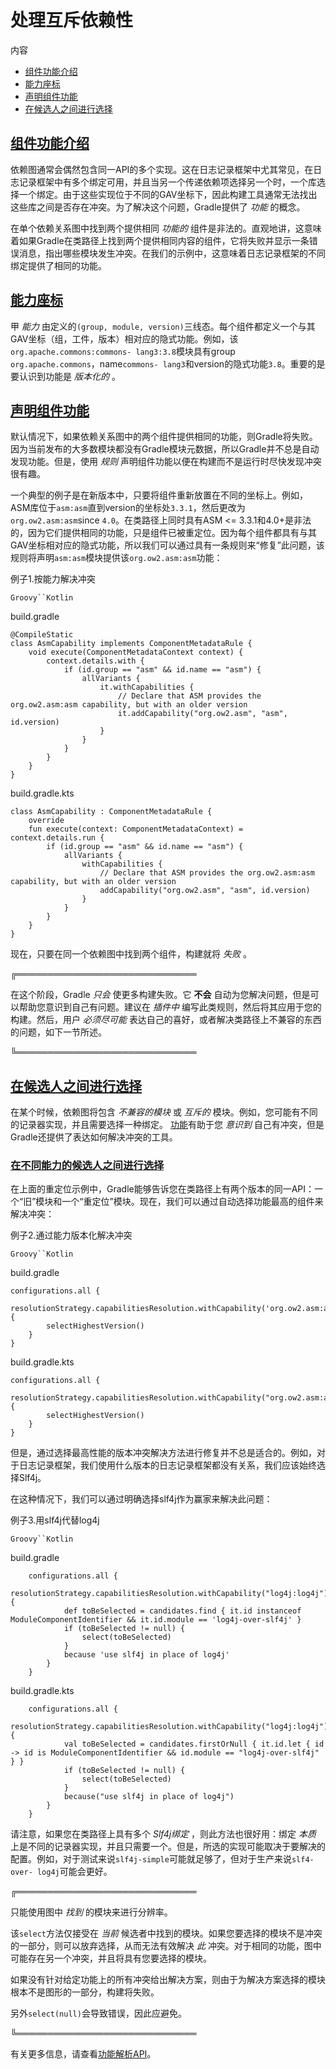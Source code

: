 # 处理互斥依赖性


内容

  * [组件功能介绍](#sub:capabilities)
  * [能力座标](#capability_coordinates)
  * [声明组件功能](#sub:declaring-component-capabilities)
  * [在候选人之间进行选择](#sub:selecting-between-candidates)

<h2 id = '#sub:capabilities'> <a href = '#sub:capabilities'>组件功能介绍</a> </h2>

依赖图通常会偶然包含同一API的多个实现。这在日志记录框架中尤其常见，在日志记录框架中有多个绑定可用，并且当另一个传递依赖项选择另一个时，一个库选择一个绑定。由于这些实现位于不同的GAV坐标下，因此构建工具通常无法找出这些库之间是否存在冲突。为了解决这个问题，Gradle提供了
_功能_ 的概念。

在单个依赖关系图中找到两个提供相同 _功能的_
组件是非法的。直观地讲，这意味着如果Gradle在类路径上找到两个提供相同内容的组件，它将失败并显示一条错误消息，指出哪些模块发生冲突。在我们的示例中，这意味着日志记录框架的不同绑定提供了相同的功能。

<h2 id = '#capability_coordinates'> <a href = '#capability_coordinates'>能力座标</a> </h2>

甲 _能力_ 由定义的`(group, module,
version)`三线态。每个组件都定义一个与其GAV坐标（组，工件，版本）相对应的隐式功能。例如，该`org.apache.commons:commons-
lang3:3.8`模块具有group `org.apache.commons`，name`commons-
lang3`和version的隐式功能`3.8`。重要的是要认识到功能是 _版本化的_ 。

<h2 id = '#sub:declaring-component-capabilities'> <a href = '#sub:declaring-component-capabilities'>声明组件功能</a> </h2>

默认情况下，如果依赖关系图中的两个组件提供相同的功能，则Gradle将失败。因为当前发布的大多数模块都没有Gradle模块元数据，所以Gradle并不总是自动发现功能。但是，使用
_规则_ 声明组件功能以便在构建而不是运行时尽快发现冲突很有趣。

一个典型的例子是在新版本中，只要将组件重新放置在不同的坐标上。例如，ASM库位于`asm:asm`直到version的坐标处`3.3.1`，然后更改为`org.ow2.asm:asm`since
`4.0`。在类路径上同时具有ASM <=
3.3.1和4.0+是非法的，因为它们提供相同的功能，只是组件已被重定位。因为每个组件都具有与其GAV坐标相对应的隐式功能，所以我们可以通过具有一条规则来“修复”此问题，该规则将声明`asm:asm`模块提供该`org.ow2.asm:asm`功能：

例子1.按能力解决冲突

`Groovy``Kotlin`

build.gradle

    
    
    @CompileStatic
    class AsmCapability implements ComponentMetadataRule {
        void execute(ComponentMetadataContext context) {
            context.details.with {
                if (id.group == "asm" && id.name == "asm") {
                    allVariants {
                        it.withCapabilities {
                            // Declare that ASM provides the org.ow2.asm:asm capability, but with an older version
                            it.addCapability("org.ow2.asm", "asm", id.version)
                        }
                    }
                }
            }
        }
    }

build.gradle.kts

    
    
    class AsmCapability : ComponentMetadataRule {
        override
        fun execute(context: ComponentMetadataContext) = context.details.run {
            if (id.group == "asm" && id.name == "asm") {
                allVariants {
                    withCapabilities {
                        // Declare that ASM provides the org.ow2.asm:asm capability, but with an older version
                        addCapability("org.ow2.asm", "asm", id.version)
                    }
                }
            }
        }
    }

现在，只要在同一个依赖图中找到两个组件，构建就将 _失败_ 。

╔═════════════════════════════  

在这个阶段，Gradle _只会_ 使更多构建失败。它 **不会** 自动为您解决问题，但是可以帮助您意识到自己有问题。建议在 _插件中_
编写此类规则，然后将其应用于您的构建。然后，用户 _必须尽可能_ 表达自己的喜好，或者解决类路径上不兼容的东西的问题，如下一节所述。  
  
╚═════════════════════════════    
  
<h2 id = '#sub:selecting-between-candidates'> <a href = '#sub:selecting-between-candidates'>在候选人之间进行选择</a> </h2>

在某个时候，依赖图将包含 _不兼容的模块_ 或 _互斥的_ 模块。例如，您可能有不同的记录器实现，并且需要选择一种绑定。
[功能](#sub:capabilities)有助于您
_意识到_ 自己有冲突，但是Gradle还提供了表达如何解决冲突的工具。

<h3 id = '#sub:selecting-preferred-capability-provider'> <a href = '#sub:selecting-preferred-capability-provider'>在不同能力的候选人之间进行选择</a> </h3>

在上面的重定位示例中，Gradle能够告诉您在类路径上有两个版本的同一API：一个“旧”模块和一个“重定位”模块。现在，我们可以通过自动选择功能最高的组件来解决冲突：

例子2.通过能力版本化解决冲突

`Groovy``Kotlin`

build.gradle

    
    
    configurations.all {
        resolutionStrategy.capabilitiesResolution.withCapability('org.ow2.asm:asm') {
            selectHighestVersion()
        }
    }

build.gradle.kts

    
    
    configurations.all {
        resolutionStrategy.capabilitiesResolution.withCapability("org.ow2.asm:asm") {
            selectHighestVersion()
        }
    }

但是，通过选择最高性能的版本冲突解决方法进行修复并不总是适合的。例如，对于日志记录框架，我们使用什么版本的日志记录框架都没有关系，我们应该始终选择Slf4j。

在这种情况下，我们可以通过明确选择slf4j作为赢家来解决此问题：

例子3.用slf4j代替log4j

`Groovy``Kotlin`

build.gradle

    
    
        configurations.all {
            resolutionStrategy.capabilitiesResolution.withCapability("log4j:log4j") {
                def toBeSelected = candidates.find { it.id instanceof ModuleComponentIdentifier && it.id.module == 'log4j-over-slf4j' }
                if (toBeSelected != null) {
                    select(toBeSelected)
                }
                because 'use slf4j in place of log4j'
            }
        }

build.gradle.kts

    
    
        configurations.all {
            resolutionStrategy.capabilitiesResolution.withCapability("log4j:log4j") {
                val toBeSelected = candidates.firstOrNull { it.id.let { id -> id is ModuleComponentIdentifier && id.module == "log4j-over-slf4j" } }
                if (toBeSelected != null) {
                    select(toBeSelected)
                }
                because("use slf4j in place of log4j")
            }
        }

请注意，如果您在类路径上具有多个 _Slf4j绑定_ ，则此方法也很好用：绑定 _本质_
上是不同的记录器实现，并且只需要一个。但是，所选的实现可能取决于要解决的配置。例如，对于测试来说`slf4j-simple`可能就足够了，但对于生产来说`slf4-over-
log4j`可能会更好。

╔═════════════════════════════  

只能使用图中 _找到_ 的模块来进行分辨率。

该`select`方法仅接受在 _当前_ 候选者中找到的模块。如果您要选择的模块不是冲突的一部分，则可以放弃选择，从而无法有效解决 _此_
冲突。对于相同的功能，图中可能存在另一个冲突，并且将具有您要选择的模块。

如果没有针对给定功能上的所有冲突给出解决方案，则由于为解决方案选择的模块根本不是图形的一部分，构建将失败。

另外`select(null)`会导致错误，因此应避免。  
  
╚═════════════════════════════    
  
有关更多信息，请查看[功能解析API](https://docs.gradle.org/6.7.1/javadoc/org/gradle/api/artifacts/ResolutionStrategy.html#capabilitiesResolution)。

